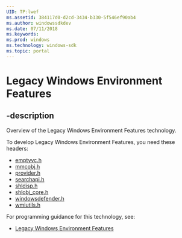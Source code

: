 ```yaml
---
UID: TP:lwef
ms.assetid: 384117d0-d2cd-3434-b330-5f546ef90ab4
ms.author: windowssdkdev
ms.date: 07/11/2018
ms.keywords: 
ms.prod: windows
ms.technology: windows-sdk
ms.topic: portal
---
```


# Legacy Windows Environment Features

## -description

Overview of the Legacy Windows Environment Features technology.

To develop Legacy Windows Environment Features, you need these headers:

 * [emptyvc.h](../emptyvc/index.md)
 * [mmcobj.h](../mmcobj/index.md)
 * [provider.h](../provider/index.md)
 * [searchapi.h](../searchapi/index.md)
 * [shldisp.h](../shldisp/index.md)
 * [shlobj_core.h](../shlobj_core/index.md)
 * [windowsdefender.h](../windowsdefender/index.md)
 * [wmiutils.h](../wmiutils/index.md)

For programming guidance for this technology, see:
* [Legacy Windows Environment Features](/windows/desktop/lwef)

